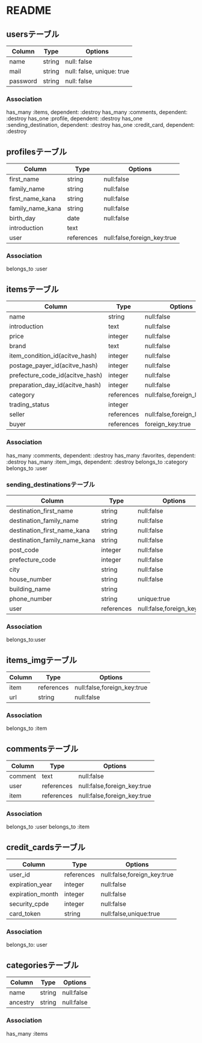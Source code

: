 # README

## usersテーブル

|Column|Type|Options|
|------|----|-------|
|name|string|null: false|
|mail|string|null: false, unique: true|
|password|string|null: false|

### Association
has_many :items, dependent: :destroy
has_many :comments, dependent: :destroy
has_one :profile, dependent: :destroy
has_one :sending_destination, dependent: :destroy
has_one :credit_card, dependent: :destroy

## profilesテーブル

|Column|Type|Options|
|------|----|-------|
|first_name|string|null:false|
|family_name|string|null:false|
|first_name_kana|string|null:false|
|family_name_kana|string|null:false|
|birth_day|date|null:false|
|introduction|text|
|user|references|null:false,foreign_key:true|

### Association
belongs_to :user

## itemsテーブル

|Column|Type|Options|
|------|----|-------|
|name|string|null:false|
|introduction|text|null:false|
|price|integer|null:false|
|brand|text|null:false|
|item_condition_id(acitve_hash)|integer|null:false|
|postage_payer_id(acitve_hash)|integer|null:false|
|prefecture_code_id(acitve_hash)|integer|null:false|
|preparation_day_id(acitve_hash)|integer|null:false|
|category|references|null:false,foreign_key:true|
|trading_status|integer|
|seller|references|null:false,foreign_key:true|
|buyer|references|foreign_key:true|

### Association
has_many :comments, dependent: :destroy
has_many :favorites, dependent: :destroy
has_many :item_imgs, dependent: :destroy
belongs_to :category
belongs_to :user

### sending_destinationsテーブル
|Column|Type|Options|
|------|----|-------|
|destination_first_name|string|null:false|
|destination_family_name|string|null:false|
|destination_first_name_kana|string|null:false|
|destination_family_name_kana|string|null:false|
|post_code|integer|null:false|
|prefecture_code|integer|null:false|
|city|string|null:false|
|house_number|string|null:false|
|building_name|string|
|phone_number|string|unique:true|
|user|references|null:false,foreign_key:true|

### Association
belongs_to:user

## items_imgテーブル

|Column|Type|Options|
|------|----|-------|
|item|references|null:false,foreign_key:true|
|url|string|null:false|

### Association
belongs_to :item

## commentsテーブル

|Column|Type|Options|
|------|----|-------|
|comment|text|null:false|
|user|references|null:false,foreign_key:true|
|item|references|null:false,foreign_key:true|

### Association
belongs_to :user
belongs_to :item

## credit_cardsテーブル

|Column|Type|Options|
|------|----|-------|
|user_id|references|null:false,foreign_key:true|
|expiration_year|integer|null:false|
|expiration_month|integer|null:false|
|security_cpde|integer|null:false|
|card_token|string|null:false,unique:true|

### Association
belongs_to: user

## categoriesテーブル

|Column|Type|Options|
|------|----|-------|
|name|string|null:false|
|ancestry|string|null:false|

### Association
has_many :items
